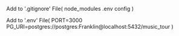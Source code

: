 Add to '.gitignore' File(
    node_modules
    .env
    config
)

Add to '.env' File(
    PORT=3000
    PG_URI=postgres://postgres:Franklin@localhost:5432/music_tour
)
